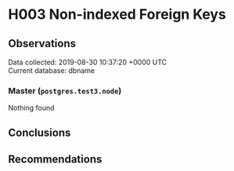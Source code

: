 # H003 Non-indexed Foreign Keys #

## Observations ##
Data collected: 2019-08-30 10:37:20 +0000 UTC  
Current database: dbname  


### Master (`postgres.test3.node`) ###



Nothing found



## Conclusions ##


## Recommendations ##

